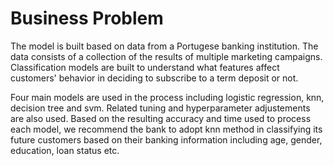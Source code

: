 # Business Problem 
The model is built based on data from a Portugese banking institution. The data consists of a collection of the results of multiple marketing campaigns. Classification models are built to understand what features affect customers' behavior in deciding to subscribe to a term deposit or not. 

Four main models are used in the process including logistic regression, knn, decision tree and svm. Related tuning and hyperparameter adjustements are also used. Based on the resulting accuracy and time used to process each model, we recommend the bank to adopt knn method in classifying its future customers based on their banking information including age, gender, education, loan status etc.
